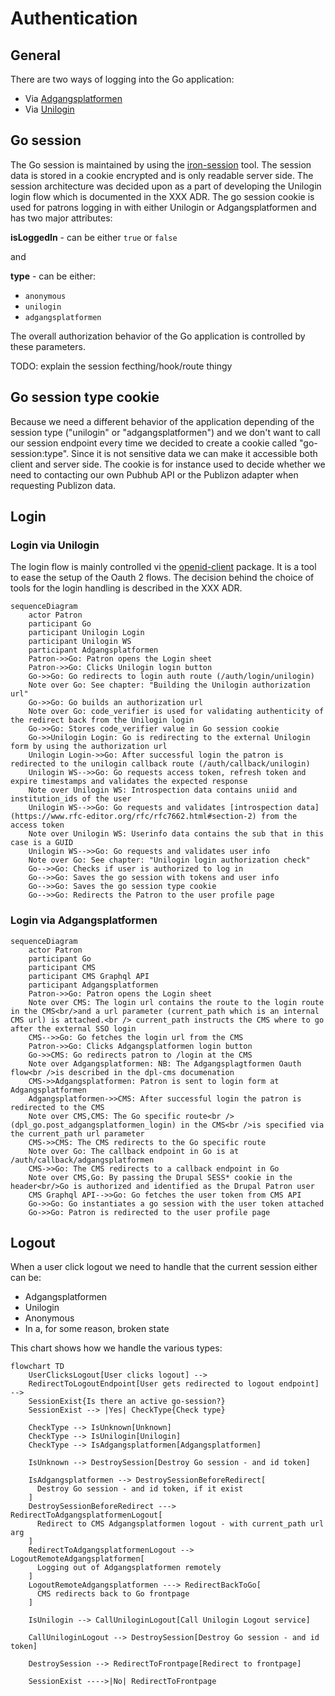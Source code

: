 # Authentication

## General

There are two ways of logging into the Go application:

- Via [Adgangsplatformen](https://danbib.dk/login)
- Via [Unilogin](https://viden.stil.dk/display/OFFSKOLELOGIN/Unilogin)

## Go session

The Go session is maintained by using the [iron-session](https://www.npmjs.com/package/iron-session)
tool.
The session data is stored in a cookie encrypted and is only readable server side.
The session architecture was decided upon as a part of developing the Unilogin
login flow which is documented in the XXX ADR.
The go session cookie is used for patrons logging in with either Unilogin or
Adgangsplatformen and has two major attributes:

**isLoggedIn** - can be either `true` or `false`

and

**type** - can be either:

- `anonymous`
- `unilogin`
- `adgangsplatformen`

The overall authorization behavior of the Go application is controlled by these
parameters.

TODO: explain the session fecthing/hook/route thingy

## Go session type cookie

Because we need a different behavior of the application depending of the session
type ("unilogin" or "adgangsplatformen") and we don't want to call our session
endpoint every time we decided to create a cookie called "go-session:type". Since
it is not sensitive data we can make it accessible both client and server side.
The cookie is for instance used to decide whether we need to contacting our own
Pubhub API or the Publizon adapter when requesting Publizon data.

## Login

### Login via Unilogin

The login flow is mainly controlled vi the [openid-client](https://www.npmjs.com/package/openid-client) package. It is a tool to ease the setup of the Oauth 2 flows.
The decision behind the choice of tools for the login handling is described in the XXX ADR.

```mermaid
sequenceDiagram
    actor Patron
    participant Go
    participant Unilogin Login
    participant Unilogin WS
    participant Adgangsplatformen
    Patron->>Go: Patron opens the Login sheet
    Patron->>Go: Clicks Unilogin login button
    Go->>Go: Go redirects to login auth route (/auth/login/unilogin)
    Note over Go: See chapter: "Building the Unilogin authorization url"
    Go->>Go: Go builds an authorization url
    Note over Go: code_verifier is used for validating authenticity of the redirect back from the Unilogin login
    Go->>Go: Stores code_verifier value in Go session cookie
    Go->>Unilogin Login: Go is redirecting to the external Unilogin form by using the authorization url
    Unilogin Login->>Go: After successful login the patron is redirected to the unilogin callback route (/auth/callback/unilogin)
    Unilogin WS-->>Go: Go requests access token, refresh token and expire timestamps and validates the expected response
    Note over Unilogin WS: Introspection data contains uniid and institution_ids of the user
    Unilogin WS-->>Go: Go requests and validates [introspection data](https://www.rfc-editor.org/rfc/rfc7662.html#section-2) from the access token
    Note over Unilogin WS: Userinfo data contains the sub that in this case is a GUID
    Unilogin WS-->>Go: Go requests and validates user info
    Note over Go: See chapter: "Unilogin login authorization check"
    Go-->>Go: Checks if user is authorized to log in
    Go-->>Go: Saves the go session with tokens and user info
    Go-->>Go: Saves the go session type cookie
    Go-->>Go: Redirects the Patron to the user profile page
```

### Login via Adgangsplatformen

```mermaid
sequenceDiagram
    actor Patron
    participant Go
    participant CMS
    participant CMS Graphql API
    participant Adgangsplatformen
    Patron->>Go: Patron opens the Login sheet
    Note over CMS: The login url contains the route to the login route in the CMS<br/>and a url parameter (current_path which is an internal CMS url) is attached.<br /> current_path instructs the CMS where to go  after the external SSO login
    CMS-->>Go: Go fetches the login url from the CMS
    Patron->>Go: Clicks Adgangsplatformen login button
    Go->>CMS: Go redirects patron to /login at the CMS
    Note over Adgangsplatformen: NB: The Adgangsplagtformen Oauth flow<br />is described in the dpl-cms documenation
    CMS->>Adgangsplatformen: Patron is sent to login form at Adgangsplatformen
    Adgangsplatformen->>CMS: After successful login the patron is redirected to the CMS
    Note over CMS,CMS: The Go specific route<br />(dpl_go.post_adgangsplatformen_login) in the CMS<br />is specified via the current_path url parameter
    CMS->>CMS: The CMS redirects to the Go specific route
    Note over Go: The callback endpoint in Go is at /auth/callback/adgangsplatformen
    CMS->>Go: The CMS redirects to a callback endpoint in Go
    Note over CMS,Go: By passing the Drupal SESS* cookie in the header<br/>Go is authorized and identified as the Drupal Patron user
    CMS Graphql API-->>Go: Go fetches the user token from CMS API
    Go->>Go: Go instantiates a go session with the user token attached
    Go->>Go: Patron is redirected to the user profile page
```

## Logout

When a user click logout we need to handle that the current session either can be:

- Adgangsplatformen
- Unilogin
- Anonymous
- In a, for some reason, broken state

This chart shows how we handle the various types:

```mermaid
flowchart TD
    UserClicksLogout[User clicks logout] -->
    RedirectToLogoutEndpoint[User gets redirected to logout endpoint] -->
    SessionExist{Is there an active go-session?}
    SessionExist --> |Yes| CheckType{Check type}

    CheckType --> IsUnknown[Unknown]
    CheckType --> IsUnilogin[Unilogin]
    CheckType --> IsAdgangsplatformen[Adgangsplatformen]

    IsUnknown --> DestroySession[Destroy Go session - and id token]

    IsAdgangsplatformen --> DestroySessionBeforeRedirect[
      Destroy Go session - and id token, if it exist
    ]
    DestroySessionBeforeRedirect ---> RedirectToAdgangsplatformenLogout[
      Redirect to CMS Adgangsplatformen logout - with current_path url arg
    ]
    RedirectToAdgangsplatformenLogout --> LogoutRemoteAdgangsplatformen[
      Logging out of Adgangsplatformen remotely
    ]
    LogoutRemoteAdgangsplatformen ---> RedirectBackToGo[
      CMS redirects back to Go frontpage
    ]

    IsUnilogin --> CallUniloginLogout[Call Unilogin Logout service]

    CallUniloginLogout --> DestroySession[Destroy Go session - and id token]

    DestroySession --> RedirectToFrontpage[Redirect to frontpage]

    SessionExist ---->|No| RedirectToFrontpage
```
